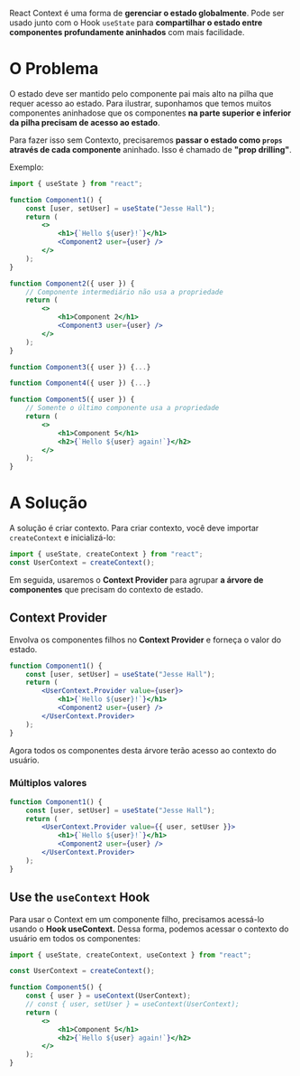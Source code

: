 React Context é uma forma de **gerenciar o estado globalmente**.
Pode ser usado junto com o Hook `useState` para **compartilhar o estado entre componentes profundamente aninhados** com mais facilidade.
# O Problema
O estado deve ser mantido pelo componente pai mais alto na pilha que requer acesso ao estado. Para ilustrar, suponhamos que temos muitos componentes aninhadose que os componentes **na parte superior e inferior da pilha precisam de acesso ao estado**.

Para fazer isso sem Contexto, precisaremos **passar o estado como `props` através de cada componente** aninhado. Isso é chamado de **"prop drilling"**.

Exemplo:
```jsx
import { useState } from "react";

function Component1() {
	const [user, setUser] = useState("Jesse Hall");
	return (
		<>
			<h1>{`Hello ${user}!`}</h1>
			<Component2 user={user} />
		</>
	);
}

function Component2({ user }) {
	// Componente intermediário não usa a propriedade
	return (
		<>
			<h1>Component 2</h1>
			<Component3 user={user} />
		</>
	);
}

function Component3({ user }) {...}

function Component4({ user }) {...}

function Component5({ user }) {
	// Somente o último componente usa a propriedade
	return (
		<>
			<h1>Component 5</h1>
			<h2>{`Hello ${user} again!`}</h2>
		</>
	);
}
```
# A Solução
A solução é criar contexto.
Para criar contexto, você deve importar `createContext` e inicializá-lo:
```jsx
import { useState, createContext } from "react";
const UserContext = createContext();
```

Em seguida, usaremos o **Context Provider** para agrupar **a árvore de componentes** que precisam do contexto de estado.
## Context Provider
Envolva os componentes filhos no **Context Provider** e forneça o valor do estado.
```jsx
function Component1() {
	const [user, setUser] = useState("Jesse Hall");
	return (
		<UserContext.Provider value={user}>
			<h1>{`Hello ${user}!`}</h1>
			<Component2 user={user} />
		</UserContext.Provider>
	);
}
```
Agora todos os componentes desta árvore terão acesso ao contexto do usuário.
### Múltiplos valores
```jsx
function Component1() {
	const [user, setUser] = useState("Jesse Hall");
	return (
		<UserContext.Provider value={{ user, setUser }}>
			<h1>{`Hello ${user}!`}</h1>
			<Component2 user={user} />
		</UserContext.Provider>
	);
}
```
## Use the `useContext` Hook
Para usar o Context em um componente filho, precisamos acessá-lo usando o **Hook useContext.** Dessa forma, podemos acessar o contexto do usuário em todos os componentes:
```jsx
import { useState, createContext, useContext } from "react";

const UserContext = createContext();

function Component5() {
	const { user } = useContext(UserContext);
	// const { user, setUser } = useContext(UserContext);
	return (
		<>
			<h1>Component 5</h1>
			<h2>{`Hello ${user} again!`}</h2>
		</>
	);
}
```

